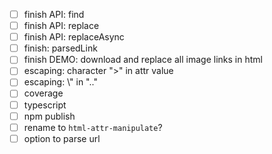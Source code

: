 - [ ] finish API: find
- [ ] finish API: replace
- [ ] finish API: replaceAsync
- [ ] finish: parsedLink
- [ ] finish DEMO: download and replace all image links in html
- [ ] escaping: character ">" in attr value
- [ ] escaping: \\" in ".."
- [ ] coverage
- [ ] typescript
- [ ] npm publish
- [ ] rename to ```html-attr-manipulate```?
- [ ] option to parse url